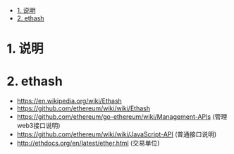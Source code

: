 <!-- TOC -->

- [1. 说明](#1-说明)
- [2. ethash](#2-ethash)

<!-- /TOC -->



<a id="markdown-1-说明" name="1-说明"></a>
# 1. 说明



<a id="markdown-2-ethash" name="2-ethash"></a>
# 2. ethash

* https://en.wikipedia.org/wiki/Ethash
* https://github.com/ethereum/wiki/wiki/Ethash 
* https://github.com/ethereum/go-ethereum/wiki/Management-APIs (管理web3接口说明)
* https://github.com/ethereum/wiki/wiki/JavaScript-API (普通接口说明)
* http://ethdocs.org/en/latest/ether.html (交易单位)
